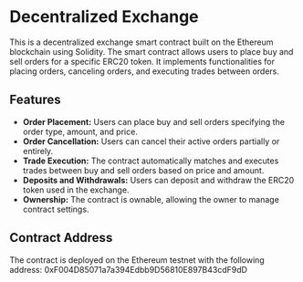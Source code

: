 # Decentralized Exchange

This is a decentralized exchange smart contract built on the Ethereum blockchain using Solidity. The smart contract allows users to place buy and sell orders for a specific ERC20 token. It implements functionalities for placing orders, canceling orders, and executing trades between orders.

## Features

- **Order Placement:** Users can place buy and sell orders specifying the order type, amount, and price.
- **Order Cancellation:** Users can cancel their active orders partially or entirely.
- **Trade Execution:** The contract automatically matches and executes trades between buy and sell orders based on price and amount.
- **Deposits and Withdrawals:** Users can deposit and withdraw the ERC20 token used in the exchange.
- **Ownership:** The contract is ownable, allowing the owner to manage contract settings.

## Contract Address

The contract is deployed on the Ethereum testnet with the following address: 0xF004D85071a7a394Edbb9D56810E897B43cdF9dD
